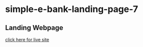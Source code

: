 # simple-e-bank-landing-page-7

## Landing Webpage
[click here for live site](https://mi-araf.github.io/simple-e-bank-landing-page/)
